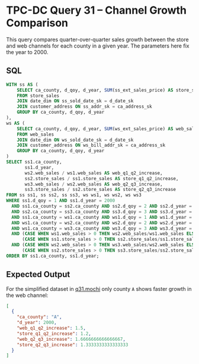 # TPC-DC Query 31 – Channel Growth Comparison

This query compares quarter-over-quarter sales growth between the store and web channels for each county in a given year. The parameters here fix the year to 2000.

## SQL
```sql
WITH ss AS (
    SELECT ca_county, d_qoy, d_year, SUM(ss_ext_sales_price) AS store_sales
    FROM store_sales
    JOIN date_dim ON ss_sold_date_sk = d_date_sk
    JOIN customer_address ON ss_addr_sk = ca_address_sk
    GROUP BY ca_county, d_qoy, d_year
),
ws AS (
    SELECT ca_county, d_qoy, d_year, SUM(ws_ext_sales_price) AS web_sales
    FROM web_sales
    JOIN date_dim ON ws_sold_date_sk = d_date_sk
    JOIN customer_address ON ws_bill_addr_sk = ca_address_sk
    GROUP BY ca_county, d_qoy, d_year
)
SELECT ss1.ca_county,
       ss1.d_year,
       ws2.web_sales / ws1.web_sales AS web_q1_q2_increase,
       ss2.store_sales / ss1.store_sales AS store_q1_q2_increase,
       ws3.web_sales / ws2.web_sales AS web_q2_q3_increase,
       ss3.store_sales / ss2.store_sales AS store_q2_q3_increase
FROM ss ss1, ss ss2, ss ss3, ws ws1, ws ws2, ws ws3
WHERE ss1.d_qoy = 1 AND ss1.d_year = 2000
  AND ss1.ca_county = ss2.ca_county AND ss2.d_qoy = 2 AND ss2.d_year = 2000
  AND ss2.ca_county = ss3.ca_county AND ss3.d_qoy = 3 AND ss3.d_year = 2000
  AND ss1.ca_county = ws1.ca_county AND ws1.d_qoy = 1 AND ws1.d_year = 2000
  AND ws1.ca_county = ws2.ca_county AND ws2.d_qoy = 2 AND ws2.d_year = 2000
  AND ws1.ca_county = ws3.ca_county AND ws3.d_qoy = 3 AND ws3.d_year = 2000
  AND (CASE WHEN ws1.web_sales > 0 THEN ws2.web_sales/ws1.web_sales ELSE NULL END) >
      (CASE WHEN ss1.store_sales > 0 THEN ss2.store_sales/ss1.store_sales ELSE NULL END)
  AND (CASE WHEN ws2.web_sales > 0 THEN ws3.web_sales/ws2.web_sales ELSE NULL END) >
      (CASE WHEN ss2.store_sales > 0 THEN ss3.store_sales/ss2.store_sales ELSE NULL END)
ORDER BY ss1.ca_county, ss1.d_year;
```

## Expected Output
For the simplified dataset in [q31.mochi](./q31.mochi) only county `A` shows faster growth in the web channel:
```json
[
  {
    "ca_county": "A",
    "d_year": 2000,
    "web_q1_q2_increase": 1.5,
    "store_q1_q2_increase": 1.2,
    "web_q2_q3_increase": 1.6666666666666667,
    "store_q2_q3_increase": 1.3333333333333333
  }
]
```
